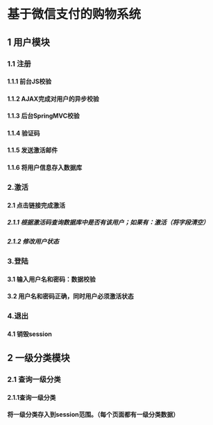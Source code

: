 # 基于微信支付的购物系统

## 1 用户模块
### 1.1 注册
#### 1.1.1 前台JS校验
#### 1.1.2 AJAX完成对用户的异步校验
#### 1.1.3 后台SpringMVC校验
#### 1.1.4 验证码
#### 1.1.5 发送激活邮件
#### 1.1.6 将用户信息存入数据库

### 2.激活
#### 2.1 点击链接完成激活
##### 2.1.1 根据激活码查询数据库中是否有该用户；如果有：激活（将字段清空）
##### 2.1.2 修改用户状态

### 3.登陆
#### 3.1 输入用户名和密码：数据校验
#### 3.2 用户名和密码正确，同时用户必须激活状态

### 4.退出
#### 4.1 销毁session

## 2 一级分类模块

### 2.1 查询一级分类
#### 2.1.1查询一级分类
#### 将一级分类存入到session范围。（每个页面都有一级分类数据）